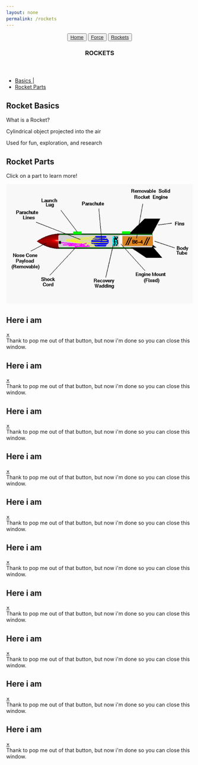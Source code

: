 ```yaml
---
layout: none
permalink: /rockets
---
```

<head>
  <meta charset="utf-8">
  <meta http-equiv="X-UA-Compatible" content="IE=edge">
  <meta name="viewport" content="width=device-width, initial-scale=1">
  <link rel="stylesheet" type="text/css" href="rockets.css">
  <title>Rockets</title>
</head>

<!-- page header -->
<header>
  <button><a href="/">Home</a></button>
  <button><a href="/force">Force</a></button>
  <button><a href="/rockets">Rockets</a></button>
  <div class="header">
    <h3>ROCKETS</h3>
  </div>
</header>

<!-- navigation links under header -->
<nav>
  <ul>
    <li><a href="#basics">Basics |</a></li>
    <li><a href="#parts">Rocket Parts</a></li>
  </ul>
</nav>

<!-- Rocket Basics box -->
<div id="basics">
  <h2>Rocket Basics</h2>
  <p>What is a Rocket?</p>
  <p>Cylindrical object projected into the air</p>
  <p>Used for fun, exploration, and research</p>
</div>

<!-- Rocket image clickable parts for more info -->
<div id="parts">
  <h2>Rocket Parts</h2>
  <p>Click on a part to learn more!</p>
  <!-- Image Map Generated by http://www.image-map.net/ -->
  <img src="/assets/images/rocket.png" usemap="#image-map">

  <map name="image-map">
      <area target="" alt="nose cone" title="nose cone" href="#nose_cone" coords="113,214,146,197,168,188,188,187,197,186,195,234,198,240,183,241,162,236,145,229" shape="poly">
      <area target="" alt="nose cone label" title="nose cone label" href="#nose_cone" coords="16,255,128,323" shape="rect">
      <area target="" alt="shock cord" title="shock cord" href="#shock_cord" coords="202,216,258,222,311,228,313,236,213,237" shape="poly">
      <area target="" alt="shock cord label" title="shock cord label" href="#shock_cord" coords="127,347,187,387" shape="rect">
      <area target="" alt="parachute lines label" title="parachute lines label" href="#para_lines" coords="34,94,123,136" shape="rect">
      <area target="" alt="parachute lines" title="parachute lines" href="#para_lines" coords="207,209,332,193,317,214,329,235" shape="poly">
      <area target="" alt="parachute" title="parachute" href="#parachute" coords="352,213,28" shape="circle">
      <area target="" alt="parachute label" title="parachute label" href="#parachute" coords="278,58,375,87" shape="rect">
      <area target="" alt="lug1" title="lug1" href="#launch_lug" coords="252,176,283,189" shape="rect">
      <area target="" alt="lug2" title="lug2" href="#launch_lug" coords="433,176,465,187" shape="rect">
      <area target="" alt="lug label" title="lug label" href="#launch_lug" coords="126,47,200,94" shape="rect">
      <area target="" alt="rec wadding" title="rec wadding" href="#recov_wadding" coords="396,194,418,235" shape="rect">
      <area target="" alt="rec wadding label" title="rec wadding label" href="#recov_wadding" coords="324,351,411,395" shape="rect">
      <area target="" alt="eng mount" title="eng mount" href="#eng_mount" coords="420,191,435,236" shape="rect">
      <area target="" alt="eng mount label" title="eng mount label" href="#eng_mount" coords="479,325,603,374" shape="rect">
      <area target="" alt="rocket eng" title="rocket eng" href="#rocket_eng" coords="437,194,550,232" shape="rect">
      <area target="" alt="rocket eng label" title="rocket eng label" href="#rocket_eng" coords="463,14,619,58" shape="rect">
      <area target="" alt="fin1" title="fin1" href="#fins" coords="468,184,518,128,577,131,547,186" shape="poly">
      <area target="" alt="fin2" title="fin2" href="#fins" coords="477,239,526,274,584,275,550,238" shape="poly">
      <area target="" alt="fin label" title="fin label" href="#fins" coords="622,131,680,162" shape="rect">
      <area target="" alt="body tube label" title="body tube label" href="#body_tube" coords="631,230,688,271" shape="rect">
  </map>
  </div>

<!-- Rocket Parts Content in Popup -->
<!-- nose cone -->
<div id="nose_cone" class="overlay">
	<div class="popup">
		<h2>Here i am</h2>
		<a class="close" href="#parts">&times;</a>
		<div class="content">
			Thank to pop me out of that button, but now i'm done so you can close this window.
		</div>
	</div>
</div>

<!-- shock cord -->
<div id="shock_cord" class="overlay">
	<div class="popup">
		<h2>Here i am</h2>
		<a class="close" href="#parts">&times;</a>
		<div class="content">
			Thank to pop me out of that button, but now i'm done so you can close this window.
		</div>
	</div>
</div>

<!-- parachute lines -->
<div id="para_lines" class="overlay">
	<div class="popup">
		<h2>Here i am</h2>
		<a class="close" href="#parts">&times;</a>
		<div class="content">
			Thank to pop me out of that button, but now i'm done so you can close this window.
		</div>
	</div>
</div>

<!-- parachute -->
<div id="parachute" class="overlay">
	<div class="popup">
		<h2>Here i am</h2>
		<a class="close" href="#parts">&times;</a>
		<div class="content">
			Thank to pop me out of that button, but now i'm done so you can close this window.
		</div>
	</div>
</div>

<!-- launch lug -->
<div id="launch_lug" class="overlay">
	<div class="popup">
		<h2>Here i am</h2>
		<a class="close" href="#parts">&times;</a>
		<div class="content">
			Thank to pop me out of that button, but now i'm done so you can close this window.
		</div>
	</div>
</div>

<!-- recovery wadding -->
<div id="recov_wadding" class="overlay">
	<div class="popup">
		<h2>Here i am</h2>
		<a class="close" href="#parts">&times;</a>
		<div class="content">
			Thank to pop me out of that button, but now i'm done so you can close this window.
		</div>
	</div>
</div>

<!-- engine mount -->
<div id="eng_mount" class="overlay">
	<div class="popup">
		<h2>Here i am</h2>
		<a class="close" href="#parts">&times;</a>
		<div class="content">
			Thank to pop me out of that button, but now i'm done so you can close this window.
		</div>
	</div>
</div>

<!-- rocket engine -->
<div id="rocket_eng" class="overlay">
	<div class="popup">
		<h2>Here i am</h2>
		<a class="close" href="#parts">&times;</a>
		<div class="content">
			Thank to pop me out of that button, but now i'm done so you can close this window.
		</div>
	</div>
</div>


<!-- fins -->
<div id="fins" class="overlay">
	<div class="popup">
		<h2>Here i am</h2>
		<a class="close" href="#parts">&times;</a>
		<div class="content">
			Thank to pop me out of that button, but now i'm done so you can close this window.
		</div>
	</div>
</div>

<!-- body tube -->
<div id="body_tube" class="overlay">
	<div class="popup">
		<h2>Here i am</h2>
		<a class="close" href="#parts">&times;</a>
		<div class="content">
			Thank to pop me out of that button, but now i'm done so you can close this window.
		</div>
	</div>
</div>
